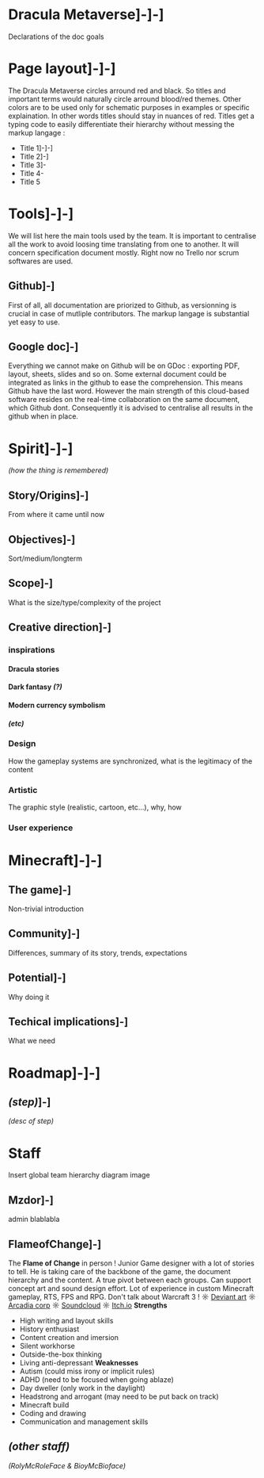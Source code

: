 # Dracula Metaverse]-]-]
Declarations of the doc goals
# Page layout]-]-]
The Dracula Metaverse circles arround red and black. So titles and important terms would naturally circle arround blood/red themes. Other colors are to be used only for schematic purposes in examples or specific explaination. In other words titles should stay in nuances of red.
Titles get a typing code to easily differentiate their hierarchy without messing the markup langage : 
- Title 1]-]-]
- Title 2]-]
- Title 3]-
- Title 4-
- Title 5
# Tools]-]-]
We will list here the main tools used by the team. It is important to centralise all the work to avoid loosing time translating from one to another. It will concern specification document mostly. Right now no Trello nor scrum softwares are used.
## Github]-]
First of all, all documentation are priorized to Github, as versionning is crucial in case of mutliple contributors. The markup langage is substantial yet easy to use.
## Google doc]-]
Everything we cannot make on Github will be on GDoc : exporting PDF, layout, sheets, slides and so on. Some external document could be integrated as links in the github to ease the comprehension. This means Github have the last word. However the main strength of this cloud-based software resides on the real-time collaboration on the same document, which Github dont. Consequently it is advised to centralise all results in the github when in place.
# Spirit]-]-]
*(how the thing is remembered)*
## Story/Origins]-]
From where it came until now
## Objectives]-]
Sort/medium/longterm
## Scope]-]
What is the size/type/complexity of the project
## Creative direction]-]
### inspirations
#### Dracula stories
#### Dark fantasy *(?)*
#### Modern currency symbolism
#### *(etc)*
### Design
How the gameplay systems are synchronized, what is the legitimacy of the content
### Artistic
The graphic style (realistic, cartoon, etc...), why, how
### User experience
# Minecraft]-]-]
## The game]-]
Non-trivial introduction
## Community]-]
Differences, summary of its story, trends, expectations
## Potential]-]
Why doing it
## Techical implications]-]
What we need
# Roadmap]-]-]
## *(step)*]-]
*(desc of step)*
# Staff
Insert global team hierarchy diagram image
## Mzdor]-]
admin blablabla
## FlameofChange]-]
The **Flame of Change** in person ! Junior Game designer with a lot of stories to tell. He is taking care of the backbone of the game, the document hierarchy and the content. A true pivot between each groups. Can support concept art and sound design effort. Lot of experience in custom Minecraft gameplay, RTS, FPS and RPG. Don't talk about Warcraft 3 !
☼ [Deviant art](https://www.deviantart.com/nebkah01jr/gallery)
☼ [Arcadia corp](https://www.arcadia-corporation.com/community/flameofchange)
☼ [Soundcloud](https://soundcloud.com/flameofchange/tracks)
☼ [Itch.io](https://flameofchange.itch.io)
**Strengths**
- High writing and layout skills
- History enthusiast
- Content creation and imersion
- Silent workhorse
- Outside-the-box thinking
- Living anti-depressant
**Weaknesses**
- Autism (could miss irony or implicit rules)
- ADHD (need to be focused when going ablaze)
- Day dweller (only work in the daylight)
- Headstrong and arrogant (may need to be put back on track)
- Minecraft build
- Coding and drawing
- Communication and management skills
## *(other staff)*
*(RolyMcRoleFace & BioyMcBioface)*
